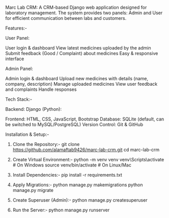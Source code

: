 Marc Lab CRM:
A CRM-based Django web application designed for laboratory management.
The system provides two panels: Admin and User for efficient communication between labs and customers.

Features:-

User Panel:

User login & dashboard
View latest medicines uploaded by the admin
Submit feedback (Good / Complaint) about medicines
Easy & responsive interface

Admin Panel:

Admin login & dashboard
Upload new medicines with details (name, company, description)
Manage uploaded medicines
View user feedback and complaints
Handle responses

Tech Stack:-

Backend: Django (Python):

Frontend: HTML, CSS, JavaScript, Bootstrap
Database: SQLite (default, can be switched to MySQL/PostgreSQL)
Version Control: Git & GitHub

Installation & Setup:-

1. Clone the Repository:-
   git clone https://github.com/alamaftab9426/marc-lab-crm.git
   cd marc-lab-crm
2. Create Virtual Environment:-
    python -m venv venv
    venv\Scripts\activate   # On Windows
    source venv/bin/activate   # On Linux/Mac
3. Install Dependencies:-
    pip install -r requirements.txt
4. Apply Migrations:-
    python manage.py makemigrations
    python manage.py migrate
5. Create Superuser (Admin):-
    python manage.py createsuperuser
   
7. Run the Server:-
   python manage.py runserver

     
   
   
